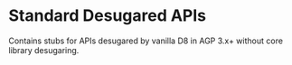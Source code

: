 # Standard Desugared APIs

Contains stubs for APIs desugared by vanilla D8 in AGP 3.x+ without core library desugaring.
